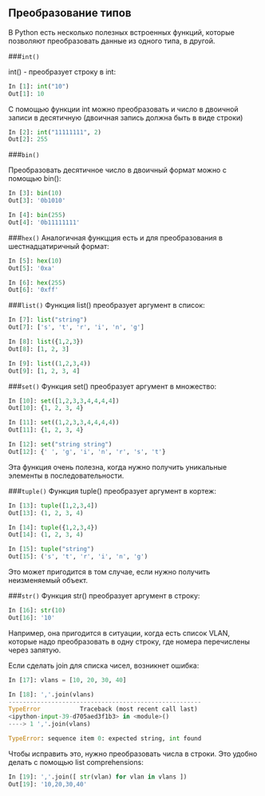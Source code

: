 ## Преобразование типов

В Python есть несколько полезных встроенных функций, которые позволяют преобразовать данные из одного типа, в другой.

###```int()```

int() - преобразует строку в int:
```python
In [1]: int("10")
Out[1]: 10
```

С помощью функции int можно преобразовать и число в двоичной записи в десятичную (двоичная запись должна быть в виде строки) 
```python
In [2]: int("11111111", 2)
Out[2]: 255
```

###```bin()```

Преобразовать десятичное число в двоичный формат можно с помощью bin():
```python
In [3]: bin(10)
Out[3]: '0b1010'

In [4]: bin(255)
Out[4]: '0b11111111'
```

###```hex()```
Аналогичная функцция есть и для преобразования в шестнадцатиричный формат:
```python
In [5]: hex(10)
Out[5]: '0xa'

In [6]: hex(255)
Out[6]: '0xff'
```


###```list()```
Функция list() преобразует аргумент в список: 
```python
In [7]: list("string")
Out[7]: ['s', 't', 'r', 'i', 'n', 'g']

In [8]: list({1,2,3})
Out[8]: [1, 2, 3]

In [9]: list((1,2,3,4))
Out[9]: [1, 2, 3, 4]
```

###```set()```
Функция set() преобразует аргумент в множество: 
```python
In [10]: set([1,2,3,3,4,4,4,4])
Out[10]: {1, 2, 3, 4}

In [11]: set((1,2,3,3,4,4,4,4))
Out[11]: {1, 2, 3, 4}

In [12]: set("string string")
Out[12]: {' ', 'g', 'i', 'n', 'r', 's', 't'}
```

Эта функция очень полезна, когда нужно получить уникальные элементы в последовательности.

###```tuple()```
Функция tuple() преобразует аргумент в кортеж: 
```python
In [13]: tuple([1,2,3,4])
Out[13]: (1, 2, 3, 4)

In [14]: tuple({1,2,3,4})
Out[14]: (1, 2, 3, 4)

In [15]: tuple("string")
Out[15]: ('s', 't', 'r', 'i', 'n', 'g')
```

Это может пригодится в том случае, если нужно получить неизменяемый объект.

###```str()```
Функция str() преобразует аргумент в строку: 
```python
In [16]: str(10)
Out[16]: '10'
```

Например, она пригодится в ситуации, когда есть список VLAN, которые надо преобразовать в одну строку, где номера перечислены через запятую.

Если сделать join для списка чисел, возникнет ошибка:
```python
In [17]: vlans = [10, 20, 30, 40]

In [18]: ','.join(vlans)
------------------------------------------------------
TypeError           Traceback (most recent call last)
<ipython-input-39-d705aed3f1b3> in <module>()
----> 1 ','.join(vlans)

TypeError: sequence item 0: expected string, int found
```

Чтобы исправить это, нужно преобразовать числа в строки. Это удобно делать с помощью list comprehensions:
```python
In [19]: ','.join([ str(vlan) for vlan in vlans ])
Out[19]: '10,20,30,40'
```

